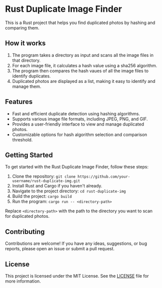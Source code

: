 # Rust Duplicate Image Finder

This is a Rust project that helps you find duplicated photos by hashing and comparing them.

## How it works

1. The program takes a directory as input and scans all the image files in that directory.
2. For each image file, it calculates a hash value using a sha256 algorithm.
3. The program then compares the hash vaues of all the image files to identify duplicates.
4. Duplicated photos are displayed as a list, making it easy to identify and manage them.

## Features

- Fast and efficient duplicate detection using hashing algorithms.
- Supports various image file formats, including JPEG, PNG, and GIF.
- Provides a user-friendly interface to view and manage duplicated photos.
- Customizable options for hash algorithm selection and comparison threshold.

## Getting Started

To get started with the Rust Duplicate Image Finder, follow these steps:

1. Clone the repository: `git clone https://github.com/your-username/rust-duplicate-img.git`
2. Install Rust and Cargo if you haven't already.
3. Navigate to the project directory: `cd rust-duplicate-img`
4. Build the project: `cargo build`
5. Run the program: `cargo run -- <directory-path>`

Replace `<directory-path>` with the path to the directory you want to scan for duplicated photos.

## Contributing

Contributions are welcome! If you have any ideas, suggestions, or bug reports, please open an issue or submit a pull request.

## License

This project is licensed under the MIT License. See the [LICENSE](./LICENSE) file for more information.
